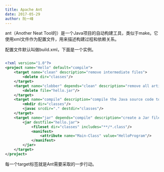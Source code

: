 ```yaml
---
title: Apache Ant
date: 2017-05-29
author: 阮一峰
---
```


ant（Another Neat Tool的）是一个Java项目的自动构建工具，类似于make。它使用xml文件作为配置文件，用来描述构建过程和依赖关系。

配置文件默认叫做build.xml，下面是一个实例。

```xml

<?xml version="1.0"?>
<project name="Hello" default="compile">
    <target name="clean" description="remove intermediate files">
        <delete dir="classes"/>
    </target>
    <target name="clobber" depends="clean" description="remove all artifact files">
        <delete file="hello.jar"/>
    </target>
    <target name="compile" description="compile the Java source code to class files">
        <mkdir dir="classes"/>
        <javac srcdir="." destdir="classes"/>
    </target>
    <target name="jar" depends="compile" description="create a Jar file for the application">
        <jar destfile="hello.jar">
            <fileset dir="classes" includes="**/*.class"/>
            <manifest>
                <attribute name="Main-Class" value="HelloProgram"/>
            </manifest>
        </jar>
    </target>
</project>

```

每一个target标签就是Ant需要采取的一步行动。
